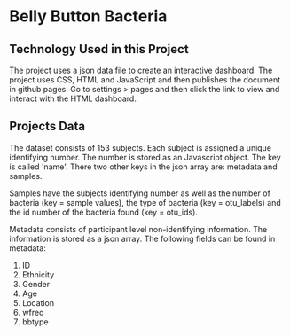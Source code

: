 # Belly Button Bacteria

## Technology Used in this Project

The project uses a json data file to create an interactive dashboard. The project uses CSS, HTML and JavaScript and then publishes the document in github pages.  Go to settings > pages and then click the link to view and interact with the HTML dashboard.

## Projects Data

The dataset consists of 153 subjects.  Each subject is assigned a unique identifying number.  The number is stored as an Javascript object.  The key is called 'name'. There two other keys in the json array are: metadata and samples. 

Samples have the subjects identifying number as well as the number of bacteria (key = sample values), the type of bacteria (key = otu_labels) and the id number of the bacteria found (key = otu_ids).

Metadata consists of participant level non-identifying information. The information is stored as a json array. The following fields can be found in metadata:

1. ID
2. Ethnicity
3. Gender
4. Age
5. Location
6. wfreq
7. bbtype

